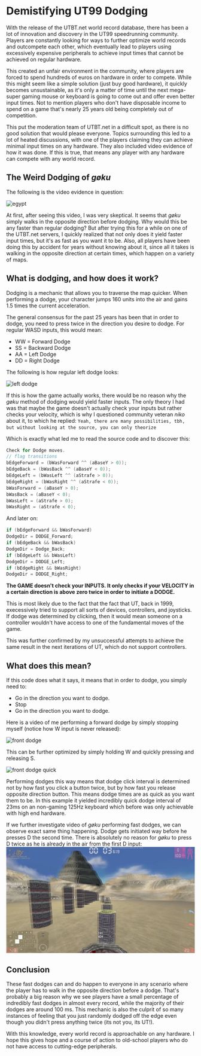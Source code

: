# Demistifying UT99 Dodging
With the release of the UTBT.net world record database, there has been a lot of innovation and discovery in the UT99 speedrunning community. Players are constantly looking for ways to further optimize world records and outcompete each other, which eventually lead to players using excessively expensive peripherals to achieve input times that cannot be achieved on regular hardware.

This created an unfair environment in the community, where players are forced to spend hundreds of euros on hardware in order to compete. While this might seem like a simple solution (just buy good hardware), it quickly becomes unsustainable, as it's only a matter of time until the next mega-super gaming mouse or keyboard is going to come out and offer even better input times. Not to mention players who don't have disposable income to spend on a game that's nearly 25 years old being completely out of competition.

This put the moderation team of UTBT.net in a difficult spot, as there is no good solution that would please everyone. Topics surrounding this led to a lot of heated discussions, with one of the players claiming they can achieve minimal input times on any hardware. They also included video evidence of how it was done. If this is true, that means any player with any hardware can compete with any world record.

## The Weird Dodging of _gøku_

The following is the video evidence in question:

![egypt](1.webp)

At first, after seeing this video, I was very skeptical. It seems that _gøku_ simply walks in the opposite direction before dodging. Why would this be any faster than regular dodging? But after trying this for a while on one of the UTBT.net servers, I quickly realized that not only does it yield faster input times, but it's as fast as you want it to be. Also, all players have been doing this by accident for years without knowing about it, since all it takes is walking in the opposite direction at certain times, which happen on a variety of maps.

## What is dodging, and how does it work?
Dodging is a mechanic that allows you to traverse the map quicker. When performing a dodge, your character jumps 160 units into the air and gains 1.5 times the current acceleration.


The general consensus for the past 25 years has been that in order to dodge, you need to press twice in the direction you desire to dodge. For regular WASD inputs, this would mean:
- WW = Forward Dodge
- SS = Backward Dodge
- AA = Left Dodge
- DD = Right Dodge

The following is how regular left dodge looks:

![left dodge](2.webp)

If this is how the game actually works, there would be no reason why the _gøku_ method of dodging would yield faster inputs. The only theory I had was that maybe the game doesn't actually check your inputs but rather checks your velocity, which is why I questioned community veteran _niko_ about it, to which he replied:
```Yeah, there are many possibilities, tbh, but without looking at the source, you can only theorize```

Which is exactly what led me to read the source code and to discover this:

```c
Check for Dodge moves.
// flag transitions
bEdgeForward = (bWasForward ^^ (aBaseY > 0));
bEdgeBack = (bWasBack ^^ (aBaseY < 0));
bEdgeLeft = (bWasLeft ^^ (aStrafe > 0));
bEdgeRight = (bWasRight ^^ (aStrafe < 0));
bWasForward = (aBaseY > 0);
bWasBack = (aBaseY < 0);
bWasLeft = (aStrafe > 0);
bWasRight = (aStrafe < 0);
```
And later on:
```c
if (bEdgeForward && bWasForward)
DodgeDir = DODGE_Forward;
if (bEdgeBack && bWasBack)
DodgeDir = Dodge_Back;
if (bEdgeLeft && bWasLeft)
DodgeDir = DODGE_Left;
if (bEdgeRight && bWasRight)
DodgeDir = DODGE_Right;
```


**The GAME doesn't check your INPUTS. It only checks if your VELOCITY in a certain direction is above zero twice in order to initiate a DODGE.**

This is most likely due to the fact that the fact that UT, back in 1999, execessively tried to support all sorts of devices, controllers, and joysticks. If dodge was determined by clicking, then it would mean someone on a controller wouldn't have access to one of the fundamental moves of the game.

This was further confirmed by my unsuccessful attempts to achieve the same result in the next iterations of UT, which do not support controllers.

## What does this mean?
If this code does what it says, it means that in order to dodge, you simply need to:
- Go in the direction you want to dodge.
- Stop
- Go in the direction you want to dodge.

Here is a video of me performing a forward dodge by simply stopping myself (notice how W input is never released):

![front dodge](3.webp)

This can be further optimized by simply holding W and quickly pressing and releasing S.

![front dodge quick](4.webp)


Performing dodges this way means that dodge click interval is determined not by how fast you click a button twice, but by how fast you release opposite direction button. This means dodge times are as quick as you want them to be. In this example it yielded incredibly quick dodge interval of 23ms on an non-gaming 125Hz keyboard which before was only achievable with high end hardware.

If we further investigate video of _gøku_ performing fast dodges, we can observe exact same thing happening. Dodge gets initiated way before he presses D the second time. There is absolutely no reason for _gøku_ to press D twice as he is already in the air from the first D input:
![egypt slow](5.webp)

## Conclusion
These fast dodges can and do happen to everyone in any scenario where the player has to walk in the opposite direction before a dodge. That's probably a big reason why we see players have a small percentage of indredibly fast dodges in almost every record, while the majority of their dodges are around 100 ms. This mechanic is also the culprit of so many instances of feeling that you just randomly dodged off the edge even though you didn't press anything twice (its not you, its UT!).

With this knowledge, every world record is approachable on any hardware. I hope this gives hope and a course of action to old-school players who do not have access to cutting-edge peripherals.
